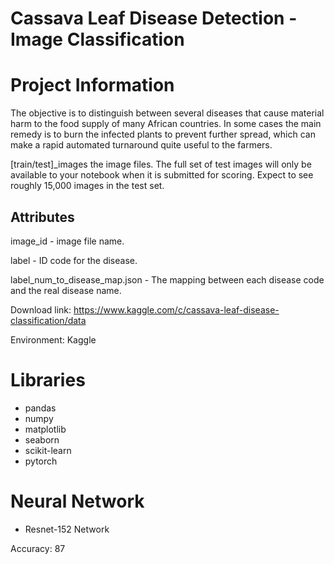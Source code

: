 # Cassava Leaf Disease Detection - Image Classification
# Project Information
The objective is to distinguish between several diseases that cause material harm to the food supply of many African countries. In some cases the main remedy is to burn the infected plants to prevent further spread, which can make a rapid automated turnaround quite useful to the farmers.

[train/test]_images the image files. The full set of test images will only be available to your notebook when it is submitted for scoring. Expect to see roughly 15,000 images in the test set.

## Attributes
image_id - image file name.

label - ID code for the disease.

label_num_to_disease_map.json - The mapping between each disease code and the real disease name.

Download link: https://www.kaggle.com/c/cassava-leaf-disease-classification/data

Environment: Kaggle

# Libraries
- pandas
- numpy
- matplotlib
- seaborn
- scikit-learn
- pytorch
  
# Neural Network
- Resnet-152 Network

Accuracy: 87
